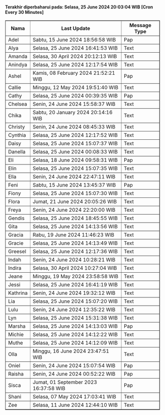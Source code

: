 #### Terakhir diperbaharui pada: Selasa, 25 June 2024 20:03:04 WIB [Cron Every 30 Minutes]

<table border='1'><tr><th>Nama</th><th>Last Update</th><th>Message Type</th></tr><tr><td>Adel</td><td>Sabtu, 15 June 2024 18:56:58 WIB</td><td>Pap</td></tr><tr><td>Alya</td><td>Selasa, 25 June 2024 16:41:53 WIB</td><td>Text</td></tr><tr><td>Amanda</td><td>Selasa, 30 April 2024 20:12:13 WIB</td><td>Text</td></tr><tr><td>Anindya</td><td>Selasa, 25 June 2024 12:17:54 WIB</td><td>Text</td></tr><tr><td>Ashel</td><td>Kamis, 08 February 2024 21:52:21 WIB</td><td>Pap</td></tr><tr><td>Callie</td><td>Minggu, 12 May 2024 19:51:40 WIB</td><td>Text</td></tr><tr><td>Cathy</td><td>Selasa, 25 June 2024 00:39:35 WIB</td><td>Pap</td></tr><tr><td>Chelsea</td><td>Senin, 24 June 2024 15:58:37 WIB</td><td>Text</td></tr><tr><td>Chika</td><td>Sabtu, 20 January 2024 20:14:16 WIB</td><td>Text</td></tr><tr><td>Christy</td><td>Senin, 24 June 2024 08:45:33 WIB</td><td>Text</td></tr><tr><td>Cynthia</td><td>Selasa, 25 June 2024 12:17:52 WIB</td><td>Text</td></tr><tr><td>Daisy</td><td>Selasa, 25 June 2024 15:07:37 WIB</td><td>Text</td></tr><tr><td>Danella</td><td>Selasa, 25 June 2024 00:08:33 WIB</td><td>Text</td></tr><tr><td>Eli</td><td>Selasa, 18 June 2024 09:58:31 WIB</td><td>Pap</td></tr><tr><td>Elin</td><td>Selasa, 25 June 2024 15:07:35 WIB</td><td>Text</td></tr><tr><td>Ella</td><td>Senin, 24 June 2024 22:47:11 WIB</td><td>Text</td></tr><tr><td>Feni</td><td>Sabtu, 15 June 2024 13:45:37 WIB</td><td>Pap</td></tr><tr><td>Fiony</td><td>Selasa, 25 June 2024 15:07:30 WIB</td><td>Text</td></tr><tr><td>Flora</td><td>Jumat, 21 June 2024 20:05:26 WIB</td><td>Text</td></tr><tr><td>Freya</td><td>Senin, 24 June 2024 22:20:00 WIB</td><td>Text</td></tr><tr><td>Gendis</td><td>Selasa, 25 June 2024 18:45:55 WIB</td><td>Text</td></tr><tr><td>Gita</td><td>Selasa, 25 June 2024 14:13:56 WIB</td><td>Text</td></tr><tr><td>Gracia</td><td>Rabu, 19 June 2024 11:46:23 WIB</td><td>Text</td></tr><tr><td>Gracie</td><td>Selasa, 25 June 2024 14:13:49 WIB</td><td>Text</td></tr><tr><td>Greesel</td><td>Selasa, 25 June 2024 12:17:36 WIB</td><td>Text</td></tr><tr><td>Indah</td><td>Senin, 24 June 2024 10:28:21 WIB</td><td>Text</td></tr><tr><td>Indira</td><td>Selasa, 30 April 2024 10:27:04 WIB</td><td>Text</td></tr><tr><td>Jeane</td><td>Minggu, 19 May 2024 23:58:58 WIB</td><td>Text</td></tr><tr><td>Jessi</td><td>Selasa, 25 June 2024 16:41:19 WIB</td><td>Text</td></tr><tr><td>Kathrina</td><td>Senin, 24 June 2024 19:32:12 WIB</td><td>Text</td></tr><tr><td>Lia</td><td>Selasa, 25 June 2024 15:07:20 WIB</td><td>Text</td></tr><tr><td>Lulu</td><td>Senin, 24 June 2024 12:35:22 WIB</td><td>Text</td></tr><tr><td>Lyn</td><td>Selasa, 25 June 2024 15:31:38 WIB</td><td>Text</td></tr><tr><td>Marsha</td><td>Selasa, 25 June 2024 14:13:03 WIB</td><td>Pap</td></tr><tr><td>Michie</td><td>Selasa, 25 June 2024 14:12:22 WIB</td><td>Text</td></tr><tr><td>Muthe</td><td>Selasa, 25 June 2024 14:12:09 WIB</td><td>Text</td></tr><tr><td>Olla</td><td>Minggu, 16 June 2024 23:47:51 WIB</td><td>Text</td></tr><tr><td>Oniel</td><td>Senin, 24 June 2024 15:07:54 WIB</td><td>Pap</td></tr><tr><td>Raisha</td><td>Senin, 24 June 2024 00:52:22 WIB</td><td>Pap</td></tr><tr><td>Sisca</td><td>Jumat, 01 September 2023 16:37:58 WIB</td><td>Pap</td></tr><tr><td>Shani</td><td>Selasa, 07 May 2024 17:03:41 WIB</td><td>Text</td></tr><tr><td>Zee</td><td>Selasa, 11 June 2024 12:44:10 WIB</td><td>Text</td></tr></table>